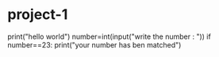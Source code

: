 # project-1
print("hello world")
number=int(input("write the number : "))
if number==23:
  print("your number has ben matched")
